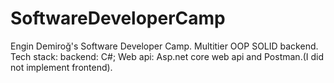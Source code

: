 # SoftwareDeveloperCamp
Engin Demiroğ's Software Developer Camp. Multitier OOP SOLID backend. Tech stack: backend: C#; Web api: Asp.net core web api and Postman.(I did not implement frontend).
